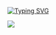 <a href="https://git.io/typing-svg"><img src="https://readme-typing-svg.demolab.com?font=Fira+Code&weight=600&size=50&pause=1000&color=F78AD1&width=1000&height=100&lines=Hello%2C+welcome+to+my+FuUNNY+ground." alt="Typing SVG" /></a>

<a href="https://twossu.tistory.com/"><img src="https://img.shields.io/badge/TISTORY-000000?style=for-the-badge&logo=tistory&logoColor=white"></a>
